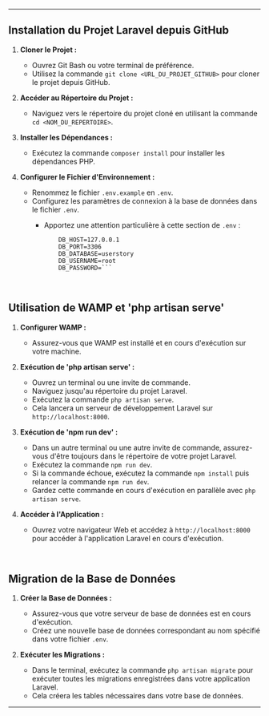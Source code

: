 
---

## Installation du Projet Laravel depuis GitHub

1. **Cloner le Projet :**
   - Ouvrez Git Bash ou votre terminal de préférence.
   - Utilisez la commande `git clone <URL_DU_PROJET_GITHUB>` pour cloner le projet depuis GitHub.

2. **Accéder au Répertoire du Projet :**
   - Naviguez vers le répertoire du projet cloné en utilisant la commande `cd <NOM_DU_REPERTOIRE>`.

3. **Installer les Dépendances :**
   - Exécutez la commande `composer install` pour installer les dépendances PHP.

4. **Configurer le Fichier d'Environnement :**
   - Renommez le fichier `.env.example` en `.env`.
   - Configurez les paramètres de connexion à la base de données dans le fichier `.env`.
        - Apportez une attention particulière à cette section de `.env` :

            ```DB_CONNECTION=mysql
                DB_HOST=127.0.0.1
                DB_PORT=3306
                DB_DATABASE=userstory
                DB_USERNAME=root
                DB_PASSWORD=```

<br>

## Utilisation de WAMP et 'php artisan serve'

1. **Configurer WAMP :**
   - Assurez-vous que WAMP est installé et en cours d'exécution sur votre machine.

2. **Exécution de 'php artisan serve' :**
   - Ouvrez un terminal ou une invite de commande.
   - Naviguez jusqu'au répertoire du projet Laravel.
   - Exécutez la commande `php artisan serve`.
   - Cela lancera un serveur de développement Laravel sur `http://localhost:8000`.

3. **Exécution de 'npm run dev' :**
   - Dans un autre terminal ou une autre invite de commande, assurez-vous d'être toujours dans le répertoire de votre projet Laravel.
   - Exécutez la commande `npm run dev`.
   - Si la commande échoue, exécutez la commande `npm install` puis relancer la commande `npm run dev`.
   - Gardez cette commande en cours d'exécution en parallèle avec `php artisan serve`.

4. **Accéder à l'Application :**
   - Ouvrez votre navigateur Web et accédez à `http://localhost:8000` pour accéder à l'application Laravel en cours d'exécution.

<br>

## Migration de la Base de Données

1. **Créer la Base de Données :**
   - Assurez-vous que votre serveur de base de données est en cours d'exécution.
   - Créez une nouvelle base de données correspondant au nom spécifié dans votre fichier `.env`.

2. **Exécuter les Migrations :**
   - Dans le terminal, exécutez la commande `php artisan migrate` pour exécuter toutes les migrations enregistrées dans votre application Laravel.
   - Cela créera les tables nécessaires dans votre base de données.

---